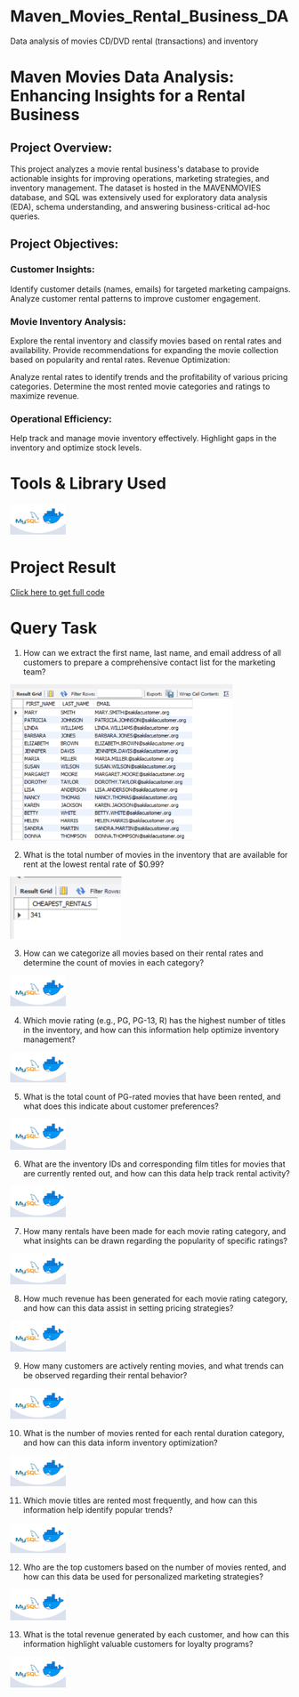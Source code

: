 # Maven_Movies_Rental_Business_DA
Data analysis of movies CD/DVD rental (transactions) and inventory

# Maven Movies Data Analysis: Enhancing Insights for a Rental Business

## Project Overview:
This project analyzes a movie rental business's database to provide actionable insights for improving operations, marketing strategies, and inventory management. The dataset is hosted in the MAVENMOVIES database, and SQL was extensively used for exploratory data analysis (EDA), schema understanding, and answering business-critical ad-hoc queries.

## Project Objectives:

### Customer Insights:

Identify customer details (names, emails) for targeted marketing campaigns.
Analyze customer rental patterns to improve customer engagement.

### Movie Inventory Analysis:

Explore the rental inventory and classify movies based on rental rates and availability.
Provide recommendations for expanding the movie collection based on popularity and rental rates.
Revenue Optimization:

Analyze rental rates to identify trends and the profitability of various pricing categories.
Determine the most rented movie categories and ratings to maximize revenue.

### Operational Efficiency:

Help track and manage movie inventory effectively.
Highlight gaps in the inventory and optimize stock levels.


# Tools & Library Used
[<img src="./IMAGES/IMG_MYSQL.jpg" alt="IMG_MYSQL.jpg" width="100"/>](https://www.mysql.com/) &nbsp;

# Project Result

[Click here to get full code](https://github.com/MaithiliGajbhiye/Maven_Movies_Rental_Business_DA/blob/main/MOVIES_RENTAL_CODE.sql)

# Query Task

1. How can we extract the first name, last name, and email address of all customers to prepare a comprehensive contact list for the marketing team?

[<img src="./IMAGES/email.png" alt="email.png" width="400"/>](https://www.mysql.com/) &nbsp;


2. What is the total number of movies in the inventory that are available for rent at the lowest rental rate of $0.99?

[<img src="./IMAGES/CHEAPEST_RENTAL.png" alt="CHEAPEST_RENTAL.png" width="200"/>](https://www.mysql.com/) &nbsp;


3. How can we categorize all movies based on their rental rates and determine the count of movies in each category?

[<img src="./IMAGES/IMG_MYSQL.jpg" alt="IMG_MYSQL.jpg" width="100"/>](https://www.mysql.com/) &nbsp;


4. Which movie rating (e.g., PG, PG-13, R) has the highest number of titles in the inventory, and how can this information help optimize inventory management?

[<img src="./IMAGES/IMG_MYSQL.jpg" alt="IMG_MYSQL.jpg" width="100"/>](https://www.mysql.com/) &nbsp;


5. What is the total count of PG-rated movies that have been rented, and what does this indicate about customer preferences?

[<img src="./IMAGES/IMG_MYSQL.jpg" alt="IMG_MYSQL.jpg" width="100"/>](https://www.mysql.com/) &nbsp;


6. What are the inventory IDs and corresponding film titles for movies that are currently rented out, and how can this data help track rental activity?

[<img src="./IMAGES/IMG_MYSQL.jpg" alt="IMG_MYSQL.jpg" width="100"/>](https://www.mysql.com/) &nbsp;


7. How many rentals have been made for each movie rating category, and what insights can be drawn regarding the popularity of specific ratings?

[<img src="./IMAGES/IMG_MYSQL.jpg" alt="IMG_MYSQL.jpg" width="100"/>](https://www.mysql.com/) &nbsp;


8. How much revenue has been generated for each movie rating category, and how can this data assist in setting pricing strategies?

[<img src="./IMAGES/IMG_MYSQL.jpg" alt="IMG_MYSQL.jpg" width="100"/>](https://www.mysql.com/) &nbsp;


9. How many customers are actively renting movies, and what trends can be observed regarding their rental behavior?

[<img src="./IMAGES/IMG_MYSQL.jpg" alt="IMG_MYSQL.jpg" width="100"/>](https://www.mysql.com/) &nbsp;


10. What is the number of movies rented for each rental duration category, and how can this data inform inventory optimization?

[<img src="./IMAGES/IMG_MYSQL.jpg" alt="IMG_MYSQL.jpg" width="100"/>](https://www.mysql.com/) &nbsp;


11. Which movie titles are rented most frequently, and how can this information help identify popular trends?

[<img src="./IMAGES/IMG_MYSQL.jpg" alt="IMG_MYSQL.jpg" width="100"/>](https://www.mysql.com/) &nbsp;


12. Who are the top customers based on the number of movies rented, and how can this data be used for personalized marketing strategies?

[<img src="./IMAGES/IMG_MYSQL.jpg" alt="IMG_MYSQL.jpg" width="100"/>](https://www.mysql.com/) &nbsp;


13. What is the total revenue generated by each customer, and how can this information highlight valuable customers for loyalty programs?

[<img src="./IMAGES/IMG_MYSQL.jpg" alt="IMG_MYSQL.jpg" width="100"/>](https://www.mysql.com/) &nbsp;
